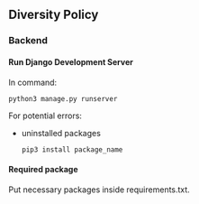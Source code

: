 ## Diversity Policy
### Backend


#### Run Django Development Server
In command:
```
python3 manage.py runserver
```
For potential errors:
- uninstalled packages
   ```
   pip3 install package_name
   ```

#### Required package
Put necessary packages inside requirements.txt.